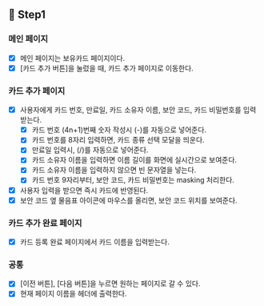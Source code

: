 ## 🙌 Step1

### 메인 페이지

- [x] 메인 페이지는 보유카드 페이지이다.
- [x] [카드 추가 버튼]을 눌렀을 때, 카드 추가 페이지로 이동한다.

### 카드 추가 페이지

- [x] 사용자에게 카드 번호, 만료일, 카드 소유자 이름, 보안 코드, 카드 비밀번호를 입력받는다.
  - [x] 카드 번호 (4n+1)번째 숫자 작성시 (-)를 자동으로 넣어준다.
  - [x] 카드 번호를 8자리 입력하면, 카드 종류 선택 모달을 띄운다.
  - [x] 만료일 입력시, (/)를 자동으로 넣어준다.
  - [x] 카드 소유자 이름을 입력하면 이름 길이를 화면에 실시간으로 보여준다.
  - [x] 카드 소유자 이름을 입력하지 않으면 빈 문자열을 넣는다.
  - [x] 카드 번호 9자리부터, 보안 코드, 카드 비밀번호는 masking 처리한다.
- [x] 사용자 입력을 받으면 즉시 카드에 반영된다.
- [x] 보안 코드 옆 물음표 아이콘에 마우스를 올리면, 보안 코드 위치를 보여준다.

### 카드 추가 완료 페이지

- [x] 카드 등록 완료 페이지에서 카드 이름을 입력받는다.

### 공통

- [x] [이전 버튼], [다음 버튼]을 누르면 원하는 페이지로 갈 수 있다.
- [x] 현재 페이지 이름을 헤더에 출력한다.
